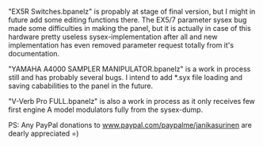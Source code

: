 "EX5R Switches.bpanelz" is propably at stage of final version, but I might in future add some editing functions there.
The EX5/7 parameter sysex bug made some difficulties in making the panel, but it is actually in case of this hardware pretty useless sysex-implementation after all and new implementation has even removed parameter request totally from it's documentation.

"YAMAHA A4000 SAMPLER MANIPULATOR.bpanelz" is a work in process still and has probably several bugs.
I intend to add *.syx file loading and saving cababilities to the panel in the future.

"V-Verb Pro FULL.bpanelz" is also a work in process as it only receives few first engine A model modulators fully from the sysex-dump.

PS: Any PayPal donations to www.paypal.com/paypalme/janikasurinen are dearly appreciated =)